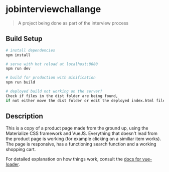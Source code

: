 # jobinterviewchallange

> A project being done as part of the interview process

## Build Setup

``` bash
# install dependencies
npm install

# serve with hot reload at localhost:8080
npm run dev

# build for production with minification
npm run build

# deployed build not working on the server?
Check if files in the dist folder are being found, 
if not either move the dist folder or edit the deployed index.html file
```

## Description
This is a copy of a product page made from the ground up, using the Materialize CSS framework and VueJS. 
Everything that doesn't lead from the product page is working (for example clicking on a similiar item works).
The page is responsive, has a functioning search function and a working shopping cart.


For detailed explanation on how things work, consult the [docs for vue-loader](http://vuejs.github.io/vue-loader).
